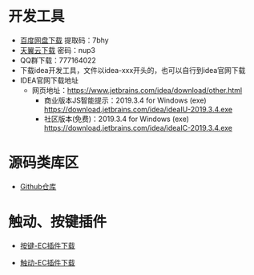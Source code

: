 # 开发工具
- [百度网盘下载](https://pan.baidu.com/s/124sTYQAZkedgfnTv3iFTZg) 提取码：7bhy
- [天翼云下载](https://cloud.189.cn/t/UbAjqanEzeMz) 密码：nup3
- QQ群下载：777164022
- 下载idea开发工具，文件以idea-xxx开头的，也可以自行到idea官网下载
- IDEA官网下载地址
    - 网页地址：https://www.jetbrains.com/idea/download/other.html
        - 商业版本JS智能提示：2019.3.4 for Windows (exe) https://download.jetbrains.com/idea/ideaIU-2019.3.4.exe
        - 社区版本(免费)：2019.3.4 for Windows (exe) https://download.jetbrains.com/idea/ideaIC-2019.3.4.exe
        

# 源码类库区

- [Github仓库](https://github.com/easy-click/easyclick-libs)

        
# 触动、按键插件
 
- [按键-EC插件下载](/zh-cn/resource/EC-anjian.zip)

- [触动-EC插件下载](/zh-cn/resource/EC-chudong.zip) 
